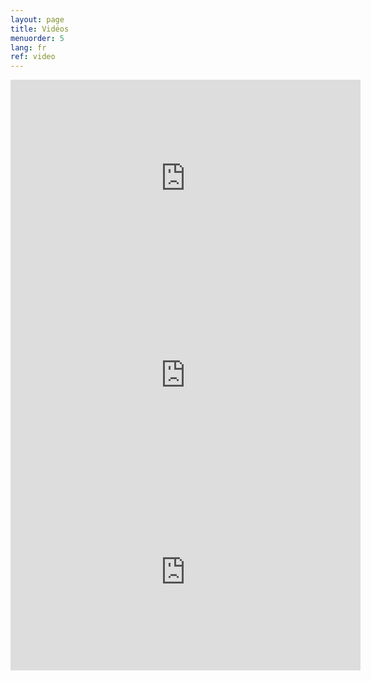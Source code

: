 ```yaml
---
layout: page
title: Vidéos
menuorder: 5
lang: fr
ref: video
---
```


<iframe width="560" height="315" src="https://www.youtube.com/embed/mxZmoHUEPwg" frameborder="0" allow="autoplay; encrypted-media" allowfullscreen></iframe>

<iframe width="560" height="315" src="https://www.youtube.com/embed/mxmdbxd6jB0?rel=0" frameborder="0" allow="autoplay; encrypted-media" allowfullscreen></iframe>

<iframe width="560" height="315" src="https://www.youtube.com/embed/nexmYD17vok?rel=0" frameborder="0" allow="autoplay; encrypted-media" allowfullscreen></iframe>
